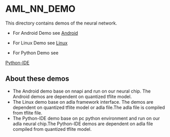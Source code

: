 # AML_NN_DEMO

This directory contains demos of the neural network.

* For Android Demo see
  [Android](https://github.com/Amlogic-NN/AML_NN_DEMO/tree/main/Android)

* For Linux Demo see
  [Linux](https://github.com/Amlogic-NN/AML_NN_DEMO/tree/main/Linux/)

* For Python Demo see 
  
[Python-IDE](https://github.com/Amlogic-NN/AML_NN_DEMO/tree/main/Python-IDE) 
  
  

## About these demos

*   The Android demo base on nnapi and run on our neural chip. The Android demos are dependent on quantized tflite model.
*   The Linux demo base on adla framework interface. The demos are dependent on quantized tflite model or adla file.The adla file is compiled from tflite file. 
*   The Python-IDE demo base on pc python environment and run on our adla neural chip.The Python-IDE demos are dependent on adla file compiled from quantized tflite model.

